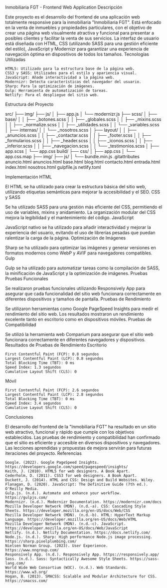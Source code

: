 Inmobiliaria FGT - Frontend Web Application
Descripción

Este proyecto es el desarrollo del frontend de una aplicación web totalmente responsive para la inmobiliaria "Inmobiliaria FGT". Está enfocado en la venta de inmuebles y propiedades particulares, con el objetivo de crear una página web visualmente atractiva y funcional para presentar a posibles clientes y facilitar la venta de sus servicios. La interfaz de usuario está diseñada con HTML, CSS (utilizando SASS para una gestión eficiente del estilo), JavaScript y Modernizr para garantizar una experiencia de navegación óptima en dispositivos de todos los tamaños.
Tecnologías Utilizadas

    HTML5: Utilizado para la estructura base de la página web.
    CSS3 y SASS: Utilizados para el estilo y apariencia visual.
    JavaScript: Añade interactividad a la página web.
    Modernizr: Detecta características del navegador del usuario.
    Sharp: Para la optimización de imágenes.
    Gulp: Herramienta de automatización de tareas.
    Netlify: Para el despliegue del sitio web.

Estructura del Proyecto

src/
├── img/
├── js/
│   ├── app.js
│   └── modernizr.js
├── scss/
│   ├── base/
│   │   ├── _botones.scss
│   │   ├── _globales.scss
│   │   ├── _mixins.scss
│   │   ├── _normalize.scss
│   │   ├── _utilidades.scss
│   │   └── _variables.scss
│   ├── internas/
│   │   └── _nosotros.scss
│   ├── layout/
│   │   ├── _anuncios.scss
│   │   ├── _contactar.scss
│   │   ├── _footer.scss
│   │   ├── _formularios.scss
│   │   ├── _header.scss
│   │   ├── _iconos.scss
│   │   ├── _inferior.scss
│   │   ├── _navegacion.scss
│   │   └── _testimonios.scss
│   ├── app.scss
│   └── app.css
build/
├── css/
│   ├── app.css
│   └── app.css.map
├── img/
├── js/
│   └── bundle.min.js
.gitattributes
anuncio.html
anuncios.html
base.html
blog.html
contacto.html
entrada.html
index.html
nosotros.html
gulpfile.js
netlify.toml


Implementación
HTML

El HTML se ha utilizado para crear la estructura básica del sitio web, utilizando etiquetas semánticas para mejorar la accesibilidad y el SEO.
CSS y SASS

Se ha utilizado SASS para una gestión más eficiente del CSS, permitiendo el uso de variables, mixins y anidamiento. La organización modular del CSS mejora la legibilidad y el mantenimiento del código.
JavaScript

JavaScript nativo se ha utilizado para añadir interactividad y mejorar la experiencia del usuario, evitando el uso de librerías pesadas que puedan ralentizar la carga de la página.
Optimización de Imágenes

Sharp se ha utilizado para optimizar las imágenes y generar versiones en formatos modernos como WebP y AVIF para navegadores compatibles.
Gulp

Gulp se ha utilizado para automatizar tareas como la compilación de SASS, la minificación de JavaScript y la optimización de imágenes.
Pruebas
Pruebas Funcionales

Se realizaron pruebas funcionales utilizando Responsively App para asegurar que cada funcionalidad del sitio web funcionara correctamente en diferentes dispositivos y tamaños de pantalla.
Pruebas de Rendimiento

Se utilizaron herramientas como Google PageSpeed Insights para medir el rendimiento del sitio web. Los resultados mostraron un rendimiento excelente tanto en escritorio como en dispositivos móviles.
Pruebas de Compatibilidad

Se utilizó la herramienta web Comparium para asegurar que el sitio web funcionara correctamente en diferentes navegadores y dispositivos.
Resultados de Pruebas de Rendimiento
Escritorio

    First Contentful Paint (FCP): 0.8 segundos
    Largest Contentful Paint (LCP): 0.8 segundos
    Total Blocking Time (TBT): 0 ms
    Speed Index: 1.3 segundos
    Cumulative Layout Shift (CLS): 0

Móvil

    First Contentful Paint (FCP): 2.6 segundos
    Largest Contentful Paint (LCP): 2.8 segundos
    Total Blocking Time (TBT): 0 ms
    Speed Index: 3.4 segundos
    Cumulative Layout Shift (CLS): 0

Conclusiones

El desarrollo del frontend de la "Inmobiliaria FGT" ha resultado en un sitio web atractivo, funcional y rápido que cumple con los objetivos establecidos. Las pruebas de rendimiento y compatibilidad han confirmado que el sitio es eficiente y accesible en diversos dispositivos y navegadores. Las lecciones aprendidas y propuestas de mejora servirán para futuras iteraciones del proyecto.
Referencias

    Google. (2022). Google PageSpeed Insights. https://developers.google.com/speed/pagespeed/insights/
    Keith, J. (2010). HTML5 for web designers. A Book Apart.
    Cederholm, D. (2011). CSS3 for web designers. A Book Apart.
    Duckett, J. (2014). HTML and CSS: Design and Build Websites. Wiley.
    Flanagan, D. (2020). JavaScript: The Definitive Guide (7th ed.). O'Reilly Media.
    Gulp.js. (n.d.). Automate and enhance your workflow. https://gulpjs.com/
    Modernizr. (n.d.). Modernizr Documentation. https://modernizr.com/docs
    Mozilla Developer Network (MDN). (n.d.-a). CSS: Cascading Style Sheets. https://developer.mozilla.org/en-US/docs/Web/CSS
    Mozilla Developer Network (MDN). (n.d.-b). HTML: HyperText Markup Language. https://developer.mozilla.org/en-US/docs/Web/HTML
    Mozilla Developer Network (MDN). (n.d.-c). JavaScript. https://developer.mozilla.org/en-US/docs/Web/JavaScript
    Netlify. (n.d.). Netlify Documentation. https://docs.netlify.com/
    Node.js. (n.d.). Sharp: High performance Node.js image processing. https://sharp.pixelplumbing.com/
    Nielsen Norman Group. (2023). User Experience. https://www.nngroup.com/
    Responsively App. (n.d.). Responsively App. https://responsively.app/
    Sass. (n.d.). Sass: Syntactically Awesome Style Sheets. https://sass-lang.com/
    World Wide Web Consortium (W3C). (n.d.). Web Standards. https://www.w3.org/
    Hogan, B. (2013). SMACSS: Scalable and Modular Architecture for CSS. https://smacss.com/
